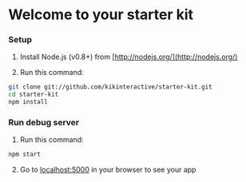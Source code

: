 # Welcome to your starter kit

### Setup

1. Install Node.js (v0.8+) from [http://nodejs.org/](http://nodejs.org/)

2. Run this command:

```sh
git clone git://github.com/kikinteractive/starter-kit.git
cd starter-kit
npm install
```

### Run debug server

1. Run this command:

```sh
npm start
```

2. Go to [localhost:5000](http://localhost:5000/) in your browser to see your app

